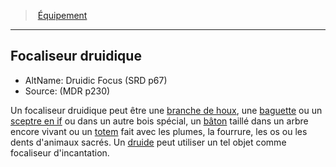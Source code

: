 ﻿---
!GenericItem
Name: Focaliseur druidique
AltName: Druidic Focus (SRD p67)
Source: (MDR p230)
Id: equipment_properties_hd.md#focaliseur-druidique
ParentLink: equipment_properties_hd.md#Équipement
ParentName: Équipement
NameLevel: 2
Attributes: {}
---
> [Équipement](hd_equipment_properties.md)

---

## Focaliseur druidique

- AltName: Druidic Focus (SRD p67)
- Source: (MDR p230)

Un focaliseur druidique peut être une [branche de houx](hd_equipment_branche_de_houx_focaliseur_druidique.md), une [baguette](hd_equipment_baguette_dif_focaliseur_druidique.md) ou un [sceptre en if](hd_equipment_baguette_dif_focaliseur_druidique.md) ou dans un autre bois spécial, un [bâton](hd_equipment_baton_focaliseur_druidique.md) taillé dans un arbre encore vivant ou un [totem](hd_equipment_totem_focaliseur_druidique.md) fait avec les plumes, la fourrure, les os ou les dents d'animaux sacrés. Un [druide](hd_druid.md) peut utiliser un tel objet comme focaliseur d'incantation.

